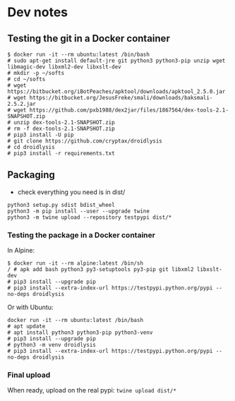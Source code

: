 # Dev notes

## Testing the git in a Docker container

```
$ docker run -it --rm ubuntu:latest /bin/bash
# sudo apt-get install default-jre git python3 python3-pip unzip wget libmagic-dev libxml2-dev libxslt-dev
# mkdir -p ~/softs
# cd ~/softs
# wget https://bitbucket.org/iBotPeaches/apktool/downloads/apktool_2.5.0.jar
# wget https://bitbucket.org/JesusFreke/smali/downloads/baksmali-2.5.2.jar
# wget https://github.com/pxb1988/dex2jar/files/1867564/dex-tools-2.1-SNAPSHOT.zip
# unzip dex-tools-2.1-SNAPSHOT.zip
# rm -f dex-tools-2.1-SNAPSHOT.zip
# pip3 install -U pip
# git clone https://github.com/cryptax/droidlysis
# cd droidlysis
# pip3 install -r requirements.txt
```


## Packaging

- check everything you need is in dist/

```
python3 setup.py sdist bdist_wheel
python3 -m pip install --user --upgrade twine
python3 -m twine upload --repository testpypi dist/*
```

### Testing the package in a Docker container

In Alpine:

```
$ docker run -it --rm alpine:latest /bin/sh
/ # apk add bash python3 py3-setuptools py3-pip git libxml2 libxslt-dev
# pip3 install --upgrade pip
# pip3 install --extra-index-url https://testpypi.python.org/pypi --no-deps droidlysis

```

Or with Ubuntu:

```
docker run -it --rm ubuntu:latest /bin/bash
# apt update
# apt install python3 python3-pip python3-venv
# pip3 install --upgrade pip
# python3 -m venv droidlysis
# pip3 install --extra-index-url https://testpypi.python.org/pypi --no-deps droidlysis
```

### Final upload

When ready, upload on the real pypi: `twine upload dist/*`
